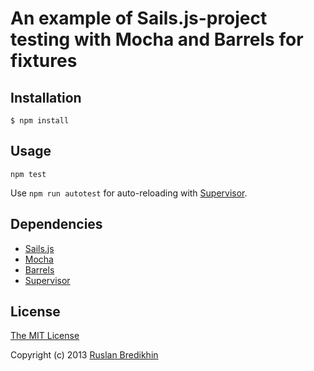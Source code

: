 # An example of Sails.js-project testing with Mocha and Barrels for fixtures

## Installation

`$ npm install`

## Usage

`npm test`

Use `npm run autotest` for auto-reloading with [Supervisor](https://npmjs.org/package/supervisor).

## Dependencies

* [Sails.js](http://sailsjs.org/)
* [Mocha](http://visionmedia.github.io/mocha/)
* [Barrels](https://github.com/bredikhin/barrels/)
* [Supervisor](https://npmjs.org/package/supervisor)

## License

[The MIT License](http://opensource.org/licenses/MIT)

Copyright (c) 2013 [Ruslan Bredikhin](http://ruslanbredikhin.com/)
